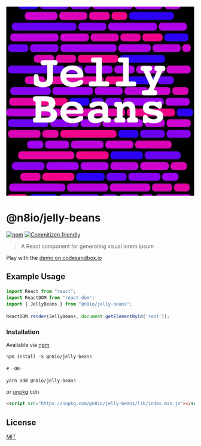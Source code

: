 [npm-url]: https://www.npmjs.com/package/n8io/jelly-beans
[npm-image]: https://badge.fury.io/js/jelly-beans.svg
[commitizen-url]: http://commitizen.github.io/cz-cli/
[commitizen-image]: https://img.shields.io/badge/commitizen-friendly-brightgreen.svg
[license-url]: https://github.com/n8io/jelly-beans/LICENSE
[demo-url]: https://codesandbox.io

<p align="center">
  <img src="https://raw.githubusercontent.com/n8io/hosted-assets/master/img/logo.webp"/>
</p>

# @n8io/jelly-beans

[![npm][npm-image]][npm-url]
[![Commitizen friendly][commitizen-image]][commitizen-url]


> A React component for generating visual lorem ipsum

Play with the [demo on codesandbox.io](demo-url)

## Example Usage

```jsx
import React from "react";
import ReactDOM from "react-dom";
import { JellyBeans } from "@n8io/jelly-beans";

ReactDOM.render(JellyBeans, document.getElementById('root'));
```

### Installation

Available via [npm](https://www.npmjs.com/package/@n8io/jelly-beans)

```shell
npm install -S @n8io/jelly-beans

# -OR-

yarn add @n8io/jelly-beans
```

or [unpkg](unpkg.com) cdn

```html
<script src="https://unpkg.com/@n8io/jelly-beans/lib/index.min.js"></script>
```

## License

[MIT](license-url)
